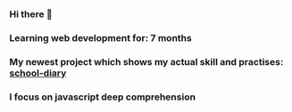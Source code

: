 ### Hi there 👋
### Learning web development for: 7 months
### My newest project which shows my actual skill and practises: <a href="https://github.com/gilkarol/school-diary">school-diary</a>
### I focus on javascript deep comprehension


<!--
**gilkarol/gilkarol** is a ✨ _special_ ✨ repository because its `README.md` (this file) appears on your GitHub profile.

Here are some ideas to get you started:

- 🔭 I’m currently working on ...
- 🌱 I’m currently learning ...
- 👯 I’m looking to collaborate on ...
- 🤔 I’m looking for help with ...
- 💬 Ask me about ...
- 📫 How to reach me: ...
- 😄 Pronouns: ...
- ⚡ Fun fact: ...
-->
